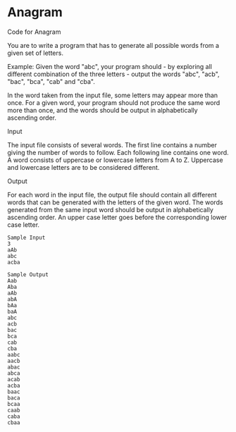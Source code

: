 # Anagram
Code for Anagram

You are to write a program that has to generate all possible words from a given set of letters. 

Example: Given the word "abc", your program should - by exploring all different combination of the three letters - output the words "abc", "acb", "bac", "bca", "cab" and "cba". 

In the word taken from the input file, some letters may appear more than once. For a given word, your program should not produce the same word more than once, and the words should be output in alphabetically ascending order. 

Input

The input file consists of several words. The first line contains a number giving the number of words to follow. Each following line contains one word. A word consists of uppercase or lowercase letters from A to Z. Uppercase and lowercase letters are to be considered different. 

Output

For each word in the input file, the output file should contain all different words that can be generated with the letters of the given word. The words generated from the same input word should be output in alphabetically ascending order. An upper case letter goes before the corresponding lower case letter. 

    Sample Input
    3
    aAb
    abc
    acba
    
    Sample Output
    Aab
    Aba
    aAb
    abA
    bAa
    baA
    abc
    acb
    bac
    bca
    cab
    cba
    aabc
    aacb
    abac
    abca
    acab
    acba
    baac
    baca
    bcaa
    caab
    caba
    cbaa
